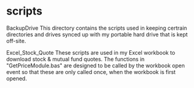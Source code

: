# scripts

BackupDrive
This directory contains the scripts used in keeping certrain directories and drives synced up with my portable hard drive that is kept off-site.

Excel_Stock_Quote
These scripts are used in my Excel workbook to download stock & mutual fund quotes.  The functions in "GetPriceModule.bas" are designed to be called by the workbook open event so that these are only called once, when the workbook is first opened.

